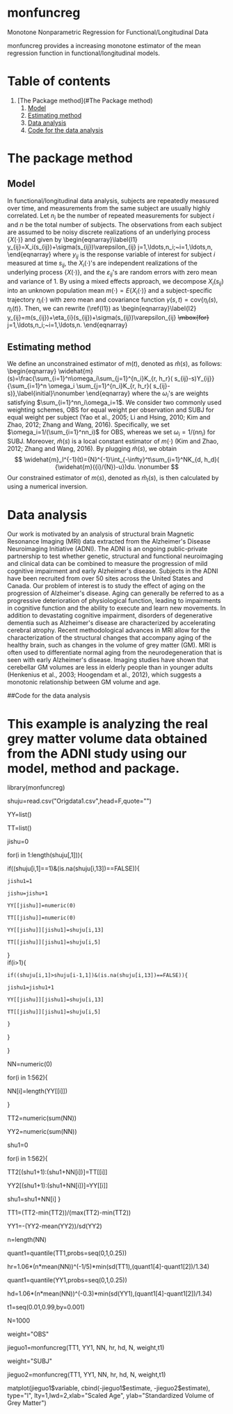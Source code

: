 # monfuncreg
Monotone Nonparametric Regression for Functional/Longitudinal Data

monfuncreg provides a increasing monotone estimator of the mean regression function in functional/longitudinal models.

# Table of contents
1. [The Package method](#The Package method)
    1. [Model](#Model)
    2. [Estimating method](#method)
    3. [Data analysis](#Dataanalysis)
    4. [Code for the data analysis](#Code)


# The package method <a name="The packageod"></a>
## Model <a name="Model"></a>
 In functional/longitudinal data analysis, subjects are repeatedly
measured over time, and measurements from the same subject are usually highly correlated.
Let $n_i$ be the number of repeated measurements for subject $i$  and $n$ be the total number of subjects.
 The observations from each subject
are assumed to be noisy discrete realizations of an underlying process $\{X(\cdot)\}$ and given by
\begin{eqnarray}\label{I1}
y_{ij}=X_i(s_{ij})+\sigma(s_{ij})\varepsilon_{ij}  j=1,\ldots,n_i;~i=1,\ldots,n,
\end{eqnarray}
where $y_{ij}$ is the response variable of interest for subject $i$ measured at time $s_{ij}$, the $X_i(\cdot)$'s are independent realizations of the underlying process $\{X(\cdot)\}$,  and the $\varepsilon_{ij}$'s are random errors with zero mean and variance of 1.
By using a mixed effects approach, we decompose $X_i(s_{ij})$ into an unknown population mean $m(\cdot)=E\{X_i(\cdot)\}$ and a subject-specific   trajectory $\eta_i(\cdot)$ with zero mean and covariance function $\gamma(s,t)=\mbox{cov}\{\eta_i(s),\eta_i(t)\}$. Then,  we can rewrite (\ref{I1})  as
\begin{eqnarray}\label{I2}
y_{ij}=m(s_{ij})+\eta_{i}(s_{ij})+\sigma(s_{ij})\varepsilon_{ij} ~~\mbox{for}~~  j=1,\ldots,n_i;~i=1,\ldots,n.
\end{eqnarray}

## Estimating method  <a name="method"></a>
We define an unconstrained estimator of $m(t)$, denoted as $\widehat{m}(s)$,  as follows:
\begin{eqnarray}
\widehat{m}(s)=\frac{\sum_{i=1}^n\omega_i\sum_{j=1}^{n_i}K_{r, h_r}( s_{ij}-s)Y_{ij}}{\sum_{i=1}^n \omega_i
\sum_{j=1}^{n_i}K_{r, h_r}( s_{ij}-s)},\label{initial}\nonumber
\end{eqnarray}
where the $\omega_i$'s are weights satisfying $\sum_{i=1}^nn_i\omega_i=1$.
 We consider two commonly used weighting schemes,  OBS for equal weight per observation and SUBJ for equal weight per subject  (Yao et al., 2005; Li and Hsing, 2010; Kim and Zhao, 2012; Zhang and Wang,
2016). Specifically,
 we set $\omega_i=1/(\sum_{i=1}^nn_i)$  for OBS, whereas  we set $\omega_i=1/(nn_i)$ for SUBJ.
 Moreover,  $\widehat{m}(s)$ is
a local constant estimator of $m(\cdot)$  (Kim and Zhao, 2012; Zhang and Wang,
2016).
 By plugging $\widehat{m}(s)$, we obtain
 $$
 \widehat{m}_I^{-1}(t)={N}^{-1}\int_{-\infty}^t\sum_{i=1}^NK_{d, h_d}( {\widehat{m}({i}/{N})-u})du. \nonumber
$$
  Our constrained estimator of $m(s)$, denoted as $\widehat{m}_I(s)$,  is then calculated by using a numerical inversion.


# Data analysis <a name="Dataanalysis"></a>
Our work is motivated by an analysis of structural brain Magnetic Resonance Imaging
(MRI) data extracted from the Alzheimer's Disease Neuroimaging Initiative (ADNI). The
ADNI is an ongoing public-private partnership to test whether genetic, structural and
functional neuroimaging and clinical data can be combined to measure the progression of
mild cognitive impairment and early Alzheimer's disease. Subjects in the ADNI have been
recruited from over 50 sites across the United States and Canada. Our problem of interest is
to study the effect of aging on the progression of Alzheimer's disease. Aging can generally be
referred to as a progressive deterioration of physiological function, leading to impairments
in cognitive function and the ability to execute and learn new movements. In addition to
devastating cognitive impairment, disorders of degenerative dementia such as Alzheimer's
disease are characterized by accelerating cerebral atrophy. Recent methodological advances
in MRI allow for the characterization of the structural changes that accompany aging of the
healthy brain, such as changes in the volume of grey matter (GM). MRI is often used to
differentiate normal aging from the neurodegeneration that is seen with early Alzheimer's
disease. Imaging studies have shown that cerebellar GM volumes are less in elderly people
than in younger adults (Henkenius et al., 2003; Hoogendam et al., 2012), which suggests a
monotonic relationship between GM volume and age.

##Code for the data analysis <a name="Code"></a>
 # This example is analyzing the real grey matter volume data  obtained from the ADNI study using our model, method and package. 

library(monfuncreg)

shuju=read.csv("Origdata1.csv",head=F,quote="")

YY=list()

TT=list()

jishu=0

for(i in 1:length(shuju[,1])){

  if((shuju[i,1]==1)&(is.na(shuju[i,13])==FALSE)){    
  
    jishu1=1
    
    jishu=jishu+1 
    
    YY[[jishu]]=numeric(0)
    
    TT[[jishu]]=numeric(0)   
    
    YY[[jishu]][jishu1]=shuju[i,13]
    
    TT[[jishu]][jishu1]=shuju[i,5]   
    
  }  
  if(i>1){ 
  
    if((shuju[i,1]>shuju[i-1,1])&(is.na(shuju[i,13])==FALSE)){    
    
    jishu1=jishu1+1   
    
    YY[[jishu]][jishu1]=shuju[i,13]
    
    TT[[jishu]][jishu1]=shuju[i,5]  
    
    }    
 } 
 
}

NN=numeric(0)

for(i in 1:562){ 

  NN[i]=length(YY[[i]]) 
  
}

TT2=numeric(sum(NN))

YY2=numeric(sum(NN))

shu1=0

for(i in 1:562){  

  TT2[(shu1+1):(shu1+NN[i])]=TT[[i]]
  
  YY2[(shu1+1):(shu1+NN[i])]=YY[[i]]
  
  shu1=shu1+NN[i] 
}

TT1=(TT2-min(TT2))/(max(TT2)-min(TT2))

YY1=-(YY2-mean(YY2))/sd(YY2)

n=length(NN)

quant1=quantile(TT1,probs=seq(0,1,0.25))

hr=1.06*(n*mean(NN))^(-1/5)*min(sd(TT1),(quant1[4]-quant1[2])/1.34)

quant1=quantile(YY1,probs=seq(0,1,0.25))

hd=1.06*(n*mean(NN))^(-0.3)*min(sd(YY1),(quant1[4]-quant1[2])/1.34)

t1=seq(0.01,0.99,by=0.001)

N=1000


weight="OBS"

jieguo1=monfuncreg(TT1, YY1, NN,  hr, hd, N, weight,t1)

weight="SUBJ"

jieguo2=monfuncreg(TT1, YY1, NN,  hr, hd, N, weight,t1)

matplot(jieguo1\$variable, cbind(-jieguo1\$estimate, -jieguo2\$estimate), type="l", lty=1,lwd=2,xlab="Scaled Age", ylab="Standardized Volume of Grey Matter")

